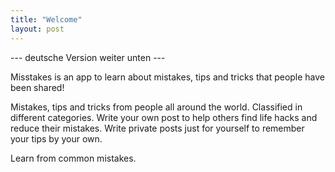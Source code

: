 ```yaml
---
title: "Welcome"
layout: post
---
```


--- deutsche Version weiter unten ---

Misstakes is an app to learn about mistakes, tips and tricks that people have been shared!

Mistakes, tips and tricks from people all around the world. Classified in different categories.
Write your own post to help others find life hacks and reduce their mistakes.
Write private posts just for yourself to remember your tips by your own.

Learn from common mistakes.
